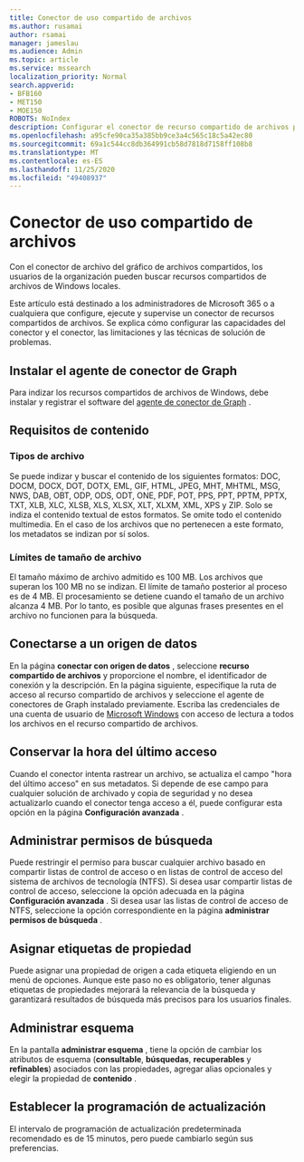 ```yaml
---
title: Conector de uso compartido de archivos
ms.author: rusamai
author: rsamai
manager: jameslau
ms.audience: Admin
ms.topic: article
ms.service: mssearch
localization_priority: Normal
search.appverid:
- BFB160
- MET150
- MOE150
ROBOTS: NoIndex
description: Configurar el conector de recurso compartido de archivos para Microsoft Search
ms.openlocfilehash: a95cfe90ca35a385bb9ce3a4c565c18c5a42ec80
ms.sourcegitcommit: 69a1c544cc8db364991cb58d7818d7158ff108b8
ms.translationtype: MT
ms.contentlocale: es-ES
ms.lasthandoff: 11/25/2020
ms.locfileid: "49408937"
---
```

# <a name="file-share-connector"></a>Conector de uso compartido de archivos

Con el conector de archivo del gráfico de archivos compartidos, los usuarios de la organización pueden buscar recursos compartidos de archivos de Windows locales.

Este artículo está destinado a los administradores de Microsoft 365 o a cualquiera que configure, ejecute y supervise un conector de recursos compartidos de archivos. Se explica cómo configurar las capacidades del conector y el conector, las limitaciones y las técnicas de solución de problemas.

## <a name="install-graph-connector-agent"></a>Instalar el agente de conector de Graph

Para indizar los recursos compartidos de archivos de Windows, debe instalar y registrar el software del [agente de conector de Graph](on-prem-agent.md) .

## <a name="content-requirements"></a>Requisitos de contenido

### <a name="file-types"></a>Tipos de archivo

Se puede indizar y buscar el contenido de los siguientes formatos: DOC, DOCM, DOCX, DOT, DOTX, EML, GIF, HTML, JPEG, MHT, MHTML, MSG, NWS, DAB, OBT, ODP, ODS, ODT, ONE, PDF, POT, PPS, PPT, PPTM, PPTX, TXT, XLB, XLC, XLSB, XLS, XLSX, XLT, XLXM, XML, XPS y ZIP. Solo se indiza el contenido textual de estos formatos. Se omite todo el contenido multimedia. En el caso de los archivos que no pertenecen a este formato, los metadatos se indizan por sí solos.

### <a name="file-size-limits"></a>Límites de tamaño de archivo

El tamaño máximo de archivo admitido es 100 MB. Los archivos que superan los 100 MB no se indizan. El límite de tamaño posterior al proceso es de 4 MB. El procesamiento se detiene cuando el tamaño de un archivo alcanza 4 MB. Por lo tanto, es posible que algunas frases presentes en el archivo no funcionen para la búsqueda.

## <a name="connect-to-a-data-source"></a>Conectarse a un origen de datos

En la página **conectar con origen de datos** , seleccione **recurso compartido de archivos** y proporcione el nombre, el identificador de conexión y la descripción. En la página siguiente, especifique la ruta de acceso al recurso compartido de archivos y seleccione el agente de conectores de Graph instalado previamente. Escriba las credenciales de una cuenta de usuario de [Microsoft Windows](https://microsoft.com/windows) con acceso de lectura a todos los archivos en el recurso compartido de archivos.

## <a name="preserve-last-access-time"></a>Conservar la hora del último acceso

Cuando el conector intenta rastrear un archivo, se actualiza el campo "hora del último acceso" en sus metadatos. Si depende de ese campo para cualquier solución de archivado y copia de seguridad y no desea actualizarlo cuando el conector tenga acceso a él, puede configurar esta opción en la página **Configuración avanzada** .

## <a name="manage-search-permissions"></a>Administrar permisos de búsqueda

Puede restringir el permiso para buscar cualquier archivo basado en compartir listas de control de acceso o en listas de control de acceso del sistema de archivos de tecnología (NTFS). Si desea usar compartir listas de control de acceso, seleccione la opción adecuada en la página **Configuración avanzada** . Si desea usar las listas de control de acceso de NTFS, seleccione la opción correspondiente en la página **administrar permisos de búsqueda** .

## <a name="assign-property-labels"></a>Asignar etiquetas de propiedad

Puede asignar una propiedad de origen a cada etiqueta eligiendo en un menú de opciones. Aunque este paso no es obligatorio, tener algunas etiquetas de propiedades mejorará la relevancia de la búsqueda y garantizará resultados de búsqueda más precisos para los usuarios finales.

## <a name="manage-schema"></a>Administrar esquema

En la pantalla **administrar esquema** , tiene la opción de cambiar los atributos de esquema (**consultable**, **búsquedas**, **recuperables** y **refinables**) asociados con las propiedades, agregar alias opcionales y elegir la propiedad de **contenido** .

## <a name="set-the-refresh-schedule"></a>Establecer la programación de actualización

El intervalo de programación de actualización predeterminada recomendado es de 15 minutos, pero puede cambiarlo según sus preferencias.

